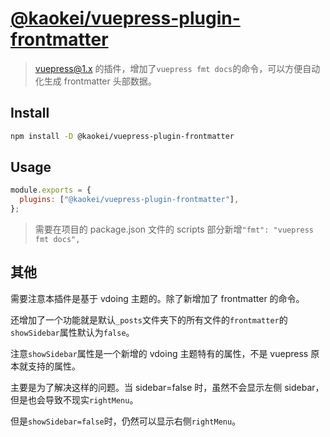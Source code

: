 # [@kaokei/vuepress-plugin-frontmatter](https://github.com/kaokei/vuepress-plugin-frontmatter)

> vuepress@1.x 的插件，增加了`vuepress fmt docs`的命令，可以方便自动化生成 frontmatter 头部数据。

## Install

```bash
npm install -D @kaokei/vuepress-plugin-frontmatter
```

## Usage

```javascript
module.exports = {
  plugins: ["@kaokei/vuepress-plugin-frontmatter"],
};
```

> 需要在项目的 package.json 文件的 scripts 部分新增`"fmt": "vuepress fmt docs",`

## 其他

需要注意本插件是基于 vdoing 主题的。除了新增加了 frontmatter 的命令。

还增加了一个功能就是默认`_posts`文件夹下的所有文件的`frontmatter`的`showSidebar`属性默认为`false`。

注意`showSidebar`属性是一个新增的 vdoing 主题特有的属性，不是 vuepress 原本就支持的属性。

主要是为了解决这样的问题。当 sidebar=false 时，虽然不会显示左侧 sidebar，但是也会导致不现实`rightMenu`。

但是`showSidebar=false`时，仍然可以显示右侧`rightMenu`。
